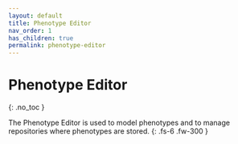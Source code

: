 ```yaml
---
layout: default
title: Phenotype Editor
nav_order: 1
has_children: true
permalink: phenotype-editor
---
```


# Phenotype Editor
{: .no_toc }

The Phenotype Editor is used to model phenotypes and to manage repositories where phenotypes are stored.
{: .fs-6 .fw-300 }
